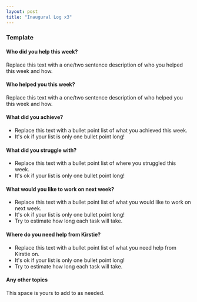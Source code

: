 ```yaml
---
layout: post
title: "Inaugural Log x3"
---
```


### Template

#### Who did you help this week?

Replace this text with a one/two sentence description of who you helped this week and how.

#### Who helped you this week?

Replace this text with a one/two sentence description of who helped you this week and how.

#### What did you achieve?

- Replace this text with a bullet point list of what you achieved this week.
- It's ok if your list is only one bullet point long!

#### What did you struggle with?

- Replace this text with a bullet point list of where you struggled this week.
- It's ok if your list is only one bullet point long!

#### What would you like to work on next week?

- Replace this text with a bullet point list of what you would like to work on next week.
- It's ok if your list is only one bullet point long!
- Try to estimate how long each task will take.

#### Where do you need help from Kirstie?

- Replace this text with a bullet point list of what you need help from Kirstie on.
- It's ok if your list is only one bullet point long!
- Try to estimate how long each task will take.

#### Any other topics

This space is yours to add to as needed.